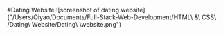#Dating Website
![screenshot of dating website]("/Users/Qiyao/Documents/Full-Stack-Web-Development/HTML\ \&\ CSS\ /Dating\ Website/Dating\ \website.png")
